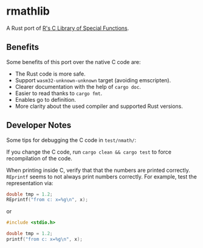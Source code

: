 # rmathlib

A Rust port of [R's C Library of Special Functions](https://cran.r-project.org/doc/manuals/r-release/R-admin.html#The-standalone-Rmath-library).

## Benefits

Some benefits of this port over the native C code are:

- The Rust code is more safe.
- Support `wasm32-unknown-unknown` target (avoiding emscripten).
- Clearer documentation with the help of `cargo doc`.
- Easier to read thanks to `cargo fmt`.
- Enables go to definition.
- More clarity about the used compiler and supported Rust versions.

## Developer Notes

Some tips for debugging the C code in `test/nmath/`:

If you change the C code, run `cargo clean && cargo test` to force recompilation of the code.

When printing inside C, verify that that the numbers are printed correctly.
`REprintf` seems to not always print numbers correctly.
For example, test the representation via:

```c
double tmp = 1.2;
REprintf("from c: x=%g\n", x);
```

or

```c
#include <stdio.h>

double tmp = 1.2;
printf("from c: x=%g\n", x);
```


